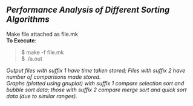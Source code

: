 ## ***Performance Analysis of Different Sorting Algorithms***
Make file attached as file.mk \
**To Execute**: 
>$ make -f file.mk \
$ ./a.out 


*Output files with suffix 1 have time taken stored; Files with suffix 2 have number of comparisons made stored. \
Graphs (plotted using gnuplot) with suffix 1 compare selection sort and bubble sort data; those with suffix 2 compare merge sort and quick sort data (due to similar ranges).*

